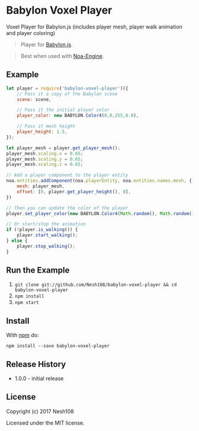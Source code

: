 # Babylon Voxel Player
Voxel Player for Babylon.js (includes player mesh, player walk animation and player coloring)

> Player for [Babylon.js](https://github.com/BabylonJS/Babylon.js).

> Best when used with [Noa-Engine](https://github.com/andyhall/noa).

## Example

```js
let player = require('babylon-voxel-player')({
  	// Pass it a copy of the Babylon scene
	scene: scene,

	// Pass it the initial player color
	player_color: new BABYLON.Color4(0,0,255,0.8),

	// Pass it mesh height
	player_height: 1.5,
});

let player_mesh = player.get_player_mesh();
player_mesh.scaling.x = 0.65;
player_mesh.scaling.y = 0.65;
player_mesh.scaling.z = 0.65;

// Add a player component to the player entity
noa.entities.addComponent(noa.playerEntity, noa.entities.names.mesh, {
	mesh: player_mesh,
	offset: [0, player.get_player_height(), 0],
})

// Then you can update the color of the player
player.set_player_color(new BABYLON.Color4(Math.random(), Math.random(), Math.random(), 0.8));

// Or start/stop the animation
if (!player.is_walking()) {
    player.start_walking();
} else {
    player.stop_walking();
}

```

## Run the Example

1. `git clone git://github.com/Nesh108/babylon-voxel-player && cd babylon-voxel-player`
1. `npm install`
1. `npm start`

## Install

With [npm](https://npmjs.org) do:

```
npm install --save babylon-voxel-player
```

## Release History

* 1.0.0 - initial release

## License

Copyright (c) 2017 Nesh108<br/>

Licensed under the MIT license.
